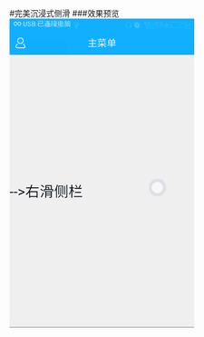 #完美沉浸式侧滑
###效果预览
![gif](https://github.com/Eric0liang/ImmersiveSlidingMenu/blob/master/sliding.gif)
